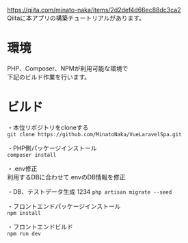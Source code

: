 https://qiita.com/minato-naka/items/2d2def4d66ec88dc3ca2  
Qiitaに本アプリの構築チュートリアルがあります。  

# 環境
PHP、Composer、NPMが利用可能な環境で  
下記のビルド作業を行います。  

# ビルド
・本位リポジトリをcloneする  
`git clone https://github.com/MinatoNaka/VueLaravelSpa.git`

・PHP側パッケージインストール  
`composer install`

・.env修正  
利用するDBに合わせて.envのDB情報を修正  

・DB、テストデータ生成  1234
`php artisan migrate --seed`

・フロントエンドパッケージインストール  
`npm install`

・フロントエンドビルド  
`npm run dev`
